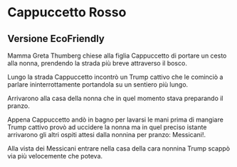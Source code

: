 
# Cappuccetto Rosso
## Versione EcoFriendly

Mamma Greta Thumberg chiese alla figlia Cappuccetto di portare un cesto alla nonna, prendendo la strada più breve attraverso il bosco.

Lungo la strada Cappuccetto incontrò un Trump cattivo che le cominciò a parlare ininterrottamente portandola su un sentiero più lungo.

Arrivarono alla casa della nonna che in quel momento stava preparando il pranzo.

Appena Cappuccetto andò in bagno per lavarsi le mani prima di mangiare Trump cattivo provò ad uccidere la nonna ma in quel preciso istante arrivarono gli altri ospiti attesi dalla nonnina per pranzo: Messicani!.

Alla vista dei Messicani entrare nella casa della cara nonnina Trump scappò via più velocemente che poteva. 


